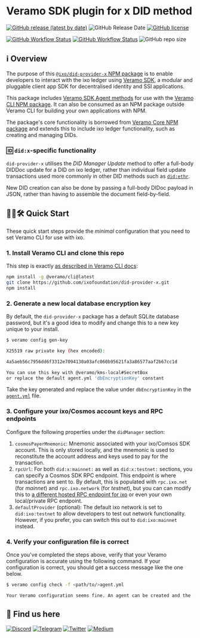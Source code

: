# Veramo SDK plugin for x DID method

[![GitHub release (latest by date)](https://img.shields.io/github/v/release/cheqd/did-provider-cheqd?color=green&label=stable%20release&style=flat-square)](https://github.com/ixofoundation/did-provider-x/releases/latest) ![GitHub Release Date](https://img.shields.io/github/release-date/ixofoundation/did-provider-x?color=green&style=flat-square) [![GitHub license](https://img.shields.io/github/license/cheqd/did-provider-cheqd?color=blue&style=flat-square)](https://github.com/ixofoundation/did-provider-x/blob/main/LICENSE)


[![GitHub Workflow Status](https://img.shields.io/github/actions/workflow/status/cheqd/did-provider-cheqd/dispatch.yml?label=workflows&style=flat-square)](https://github.com/ixofoundation/did-provider-x/actions/workflows/dispatch.yml) [![GitHub Workflow Status](https://img.shields.io/github/actions/workflow/status/cheqd/did-provider-cheqd/codeql.yml?label=CodeQL&style=flat-square)](https://github.com/ixofoundation/did-provider-x/actions/workflows/codeql.yml) ![GitHub repo size](https://img.shields.io/github/repo-size/ixofoundation/did-provider-x?style=flat-square)

## ℹ️ Overview

The purpose of this [`@ixo/did-provider-x` NPM package](https://www.npmjs.com/package/@ixo/did-provider-x) is to enable developers to interact with the ixo ledger using [Veramo SDK](https://veramo.io/), a modular and pluggable client app SDK for decentralised identity and SSI applications.

This package includes [Veramo SDK Agent methods](https://veramo.io/docs/veramo_agent/plugins) for use with the [Veramo CLI NPM package](https://www.npmjs.com/package/@veramo/cli). It can also be consumed as an NPM package outside Veramo CLI for building your own applications with NPM.

The package's core functionality is borrowed from [Veramo Core NPM package](https://www.npmjs.com/package/@veramo/core) and extends this to include ixo ledger functionality, such as creating and managing DIDs.

### 🆔 `did:x`-specific functionality

`did-provider-x` utilises the *DID Manager Update* method to offer a full-body DIDDoc update for a DID on ixo ledger, rather than individual field update transactions used more commonly in other DID methods such as [`did:ethr`](https://developer.uport.me/ethr-did/docs/index).

New DID creation can also be done by passing a full-body DIDoc payload in JSON, rather than having to assemble the document field-by-field.

## 🧑‍💻🛠 Quick Start

These quick start steps provide the *minimal* configuration that you need to set Veramo CLI for use with ixo.

<!-- Check out our [**advanced CLI setup guide**](https://docs.cheqd.io/identity/building-decentralized-identity-apps/veramo-sdk-for-cheqd/setup-cli) for further customisations and [**troubleshooting Veramo CLI setup**](https://docs.cheqd.io/identity/building-decentralized-identity-apps/veramo-sdk-for-cheqd/setup-cli/troubleshooting-setup) in case you run into any issues. -->

### 1. Install Veramo CLI and clone this repo

This step is exactly [as described in Veramo CLI docs](https://veramo.io/docs/veramo_agent/cli_tool/):

```bash
npm install -g @veramo/cli@latest
git clone https://github.com/ixofoundation/did-provider-x.git
npm install
```

### 2. Generate a new local database encryption key

By default, the `did-provider-x` package has a default SQLite database password, but it's a good idea to modify and change this to a new key unique to your install.

```bash
$ veramo config gen-key

X25519 raw private key (hex encoded):

4a5aeb56c7956dd6f3312e7094130a03afc060b95621fa3a86577aaf2b67cc1d

You can use this key with @veramo/kms-local#SecretBox
or replace the default agent.yml 'dbEncryptionKey' constant
```

Take the key generated and replace the value under `dbEncryptionKey` in the [`agent.yml`](https://github.com/ixofoundation/did-provider-x/blob/main/agent.yml) file.

### 3. Configure your ixo/Cosmos account keys and RPC endpoints

Configure the following properties under the `didManager` section:

1. `cosmosPayerMnemonic`: Mnemonic associated with your ixo/Comsos SDK account<!-- (https://docs.cheqd.io/node/docs/cheqd-cli/cheqd-cli-key-management)-->. This is only stored locally, and the mnemonic is used to reconstitute the account address and keys used to pay for the transaction.
2. `rpcUrl`: For both `did:x:mainnet:` as well as `did:x:testnet:` sections, you can specify a Cosmos SDK RPC endpoint. This endpoint is where transactions are sent to. By default, this is populated with `rpc.ixo.net` (for *mainnet*) and `rpc.ixo.network` (for *testnet*), but you can can modify this to [a different hosted RPC endpoint for ixo](https://cosmos.directory/ixo/nodes) or even your own local/private RPC endpoint.
3. `defaultProvider` (optional): The default ixo network is set to `did:ixo:testnet` to allow developers to test out network functionality. However, if you prefer, you can switch this out to `did:ixo:mainnet` instead.

### 4. Verify your configuration file is correct

Once you've completed the steps above, verify that your Veramo configuration is accurate using the following command. If your configuration is correct, you should get a success message like the one below.

```bash
$ veramo config check -f <path/to/>agent.yml

Your Veramo configuration seems fine. An agent can be created and the 'agent.execute()' method can be called on it.
```

<!-- ## 📖 Documentation

[Tutorials, advanced configuration, and architecture for cheqd's Veramo plugin](https://docs.cheqd.io/identity/building-decentralized-identity-apps/veramo-sdk-for-cheqd/) can be found on our [Identity Docs site](https://docs.cheqd.io/identity/). -->

<!-- ## 💬 Community

The [**cheqd Community Slack**](http://cheqd.link/join-cheqd-slack) is our primary chat channel for the open-source community, software developers, and node operators. -->

<!-- Please reach out to us there for discussions, help, and feedback on the project. -->

## 🙋 Find us here

[![Discord](https://img.shields.io/badge/Discord-7289DA?style=for-the-badge&logo=discord&logoColor=white)](https://discord.com/invite/ixo) [![Telegram](https://img.shields.io/badge/Telegram-2CA5E0?style=for-the-badge&logo=telegram&logoColor=white)](https://t.me/ixonetwork)
[![Twitter](https://img.shields.io/badge/Twitter-1DA1F2?style=for-the-badge&logo=twitter&logoColor=white)](https://twitter.com/ixoworld)
[![Medium](https://img.shields.io/badge/Medium-12100E?style=for-the-badge&logo=medium&logoColor=white)](https://medium.com/ixo-blog)